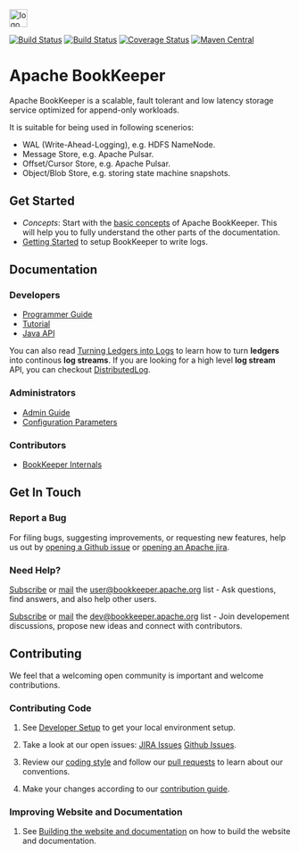 <img src="https://pbs.twimg.com/profile_images/545716709311520769/piLLa1iC_400x400.png" alt="logo" style="width: 32px;"/>

[![Build Status](https://travis-ci.org/apache/bookkeeper.svg?branch=master)](https://travis-ci.org/apache/bookkeeper)
[![Build Status](https://builds.apache.org/buildStatus/icon?job=bookkeeper-master)](https://builds.apache.org/job/bookkeeper-master/)
[![Coverage Status](https://coveralls.io/repos/github/apache/bookkeeper/badge.svg?branch=master)](https://coveralls.io/github/apache/bookkeeper?branch=master)
[![Maven Central](https://maven-badges.herokuapp.com/maven-central/org.apache.bookkeeper/bookkeeper/badge.svg)](https://maven-badges.herokuapp.com/maven-central/org.apache.bookkeeper/bookkeeper)

# Apache BookKeeper

Apache BookKeeper is a scalable, fault tolerant and low latency storage service optimized for append-only workloads.

It is suitable for being used in following scenerios:

- WAL (Write-Ahead-Logging), e.g. HDFS NameNode.
- Message Store, e.g. Apache Pulsar.
- Offset/Cursor Store, e.g. Apache Pulsar.
- Object/Blob Store, e.g. storing state machine snapshots.

## Get Started

* *Concepts*: Start with the [basic concepts](http://bookkeeper.apache.org/docs/master/bookkeeperOverview.html) of Apache BookKeeper.
  This will help you to fully understand the other parts of the documentation.
* [Getting Started](http://bookkeeper.apache.org/docs/master/bookkeeperStarted.html) to setup BookKeeper to write logs.

## Documentation

### Developers

* [Programmer Guide](http://bookkeeper.apache.org/docs/master/bookkeeperProgrammer.html)
* [Tutorial](http://bookkeeper.apache.org/docs/master/bookkeeperTutorial.html)
* [Java API](http://bookkeeper.apache.org/docs/master/apidocs/)

You can also read [Turning Ledgers into Logs](http://bookkeeper.apache.org/docs/master/bookkeeperLedgers2Logs.html) to learn how to turn **ledgers** into continous **log streams**.
If you are looking for a high level **log stream** API, you can checkout [DistributedLog](http://distributedlog.io).

### Administrators

* [Admin Guide](http://bookkeeper.apache.org/docs/master/bookkeeperConfig.html)
* [Configuration Parameters](http://bookkeeper.apache.org/docs/master/bookieConfigParams.html)

### Contributors

* [BookKeeper Internals](http://bookkeeper.apache.org/docs/master/bookkeeperInternals.html)

## Get In Touch

### Report a Bug

For filing bugs, suggesting improvements, or requesting new features, help us out by [opening a Github issue](https://github.com/apache/bookkeeper/issues) or [opening an Apache jira](https://issues.apache.org/jira/browse/BOOKKEEPER).

### Need Help?

[Subscribe](mailto:user-subscribe@bookkeeper.apache.org) or [mail](mailto:user@bookkeeper.apache.org) the [user@bookkeeper.apache.org](mailto:user@bookkeeper.apache.org) list - Ask questions, find answers, and also help other users.

[Subscribe](mailto:dev-subscribe@bookkeeper.apache.org) or [mail](mailto:dev@bookkeeper.apache.org) the [dev@bookkeeper.apache.org](mailto:dev@bookkeeper.apache.org) list - Join developement discussions, propose new ideas and connect with contributors.

## Contributing

We feel that a welcoming open community is important and welcome contributions.

### Contributing Code

1. See [Developer Setup](https://cwiki.apache.org/confluence/display/BOOKKEEPER/Developer+Setup) to get your local environment setup.

2. Take a look at our open issues: [JIRA Issues](https://issues.apache.org/jira/browse/BOOKKEEPER) [Github Issues](https://github.com/apache/bookkeeper/issues).

3. Review our [coding style](https://cwiki.apache.org/confluence/display/BOOKKEEPER/Coding+Guide) and follow our [pull requests](https://github.com/apache/bookkeeper/pulls) to learn about our conventions.

4. Make your changes according to our [contribution guide](https://cwiki.apache.org/confluence/display/BOOKKEEPER/Contributing+to+BookKeeper).

### Improving Website and Documentation

1. See [Building the website and documentation](https://cwiki.apache.org/confluence/display/BOOKKEEPER/Building+the+website+and+documentation) on how to build the website and documentation.

